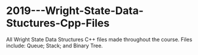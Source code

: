 # 2019---Wright-State-Data-Stuctures-Cpp-Files
All Wright State Data Structures C++ files made throughout the course. Files include: Queue; Stack; and Binary Tree.
